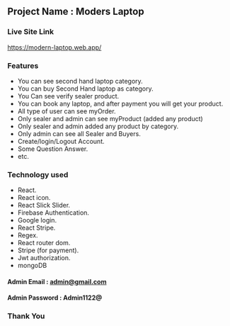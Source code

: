 ## Project Name : Moders Laptop ##

### Live Site Link ###
https://modern-laptop.web.app/

### Features ###
* You can see second hand laptop category.
* You can buy Second Hand laptop as category.
* You Can see verify sealer product.
* You can book any laptop, and after payment you will get your product.
* All type of user can see myOrder.
* Only sealer and admin can see myProduct (added any product)
* Only sealer and admin added any product by category.
* Only admin can see all Sealer and Buyers.
* Create/login/Logout Account.
* Some Question Answer.
* etc. 


### Technology used ###
* React.
* React icon.
* React Slick Slider.
* Firebase Authentication.
* Google login.
* React Stripe.
* Regex.
* React router dom.
* Stripe (for payment).
* Jwt authorization.
* mongoDB

#### Admin Email : admin@gmail.com ####
#### Admin Password : Admin1122@ ####

### Thank You ###